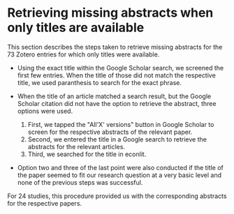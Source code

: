 # Retrieving missing abstracts when only titles are available

This section describes the steps taken to retrieve missing abstracts for the 73 Zotero entries for which only titles were available. 

- Using the exact title within the Google Scholar search, we screened the first few entries. When the title of those did not match the respective title, we used paranthesis to search for the exact phrase.

- When the title of an article matched a search result, but the Google Scholar citation did not have the option to retrieve the abstract, three options were used.  
  1. First, we tapped the "All'X' versions" button in Google Scholar to screen for the respective abstracts of the relevant paper.
  2. Second, we entered the title in a Google search to retrieve the abstracts for the relevant articles.
  3. Third, we searched for the title in econlit.
  
- Option two and three of the last point were also conducted if the title of the paper seemed to fit our research question at a very basic level and none of the previous steps was successful. 

For 24 studies, this procedure provided us with the corresponding abstracts for the respective papers. 
